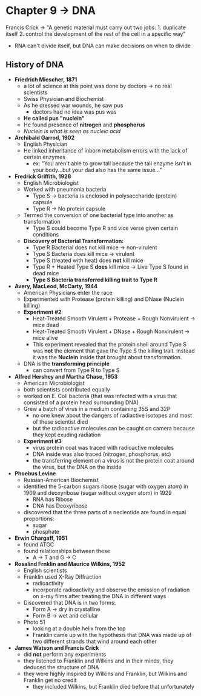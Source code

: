 # Chapter 9 -> DNA

Francis Crick -> "A genetic material must carry out two jobs: 
    1. duplicate itself
    2. control the development of the rest of the cell in a specific way"

- RNA can't divide itself, but DNA can make decisions on when to divide

## History of DNA
- **Friedrich Miescher, 1871**
  - a lot of science at this point was done by doctors -> no real scientists
  - Swiss Physician and Biochemist
  - As he dressed war wounds, he saw pus
    - doctors had no idea was pus was
  - **He called pus "nuclein"**
  - He found presence of **nitrogen** and **phosphorus**
  - *Nuclein is what is seen as nucleic acid*
- **Archibald Garrod, 1902**
  - English Physician
  - He linked inheritance of inborn metabolism errors with the lack of certain enzymes
    - ex: "You aren't able to grow tall because the tall enzyme isn't in your body...but your dad also has the same issue..."
- **Fredrick Griffith, 1928**
  - English Microbiologist
  - Worked with pneumonia bacteria 
    - Type S -> bacteria is enclosed in polysaccharide (protein) capsule
    - Type R -> No protein capsule
  - Termed the conversion of one bacterial type into another as transformation
    - Type S could become Type R and vice verse given certain conditions
  - **Discovery of Bacterial Transformation:**
    - Type R Bacterial does not kill mice -> non-virulent
    - Type S Bacteria does kill mice -> virulent
    - Type S (treated with heat) does **not** kill mice
    - Type R + Heated Type S **does** kill mice -> Live Type S found in dead mice
    - **Type S Bacteria transferred killing trait to Type R**
- **Avery, MacLeod, McCarty, 1944**
  - American Physicians enter the race
  - Experimented with Protease (protein killing) and DNase (Nuclein killing)
  - **Experiment #2**
    - Heat-Treated Smooth Virulent + Protease + Rough Nonvirulent -> mice dead
    - Heat-Treated Smooth Virulent + DNase + Rough Nonvirulent -> mice alive
    - This experiment revealed that the protein shell around Type S was **not** the element that gave the Type S the killing trait. Instead it was the **Nuclein** inside that brought about transformation.
  - DNA is the **transforming principle**
    - can convert from Type R to Type S
- **Alfred Hershey and Martha Chase, 1953**
  - American Microbiologist
  - both scientists contributed equally
  - worked on E. Coli bacteria (that was infected with a virus that consisted of a protein head surrounding DNA)
  - Grew a batch of virus in a medium containing 35S and 32P
    - no one knew about the dangers of radiactive isotopes and most of these scientist died
    - but the radioactive molecules can be caught on camera because they kept exuding radiation
  - **Experiment #3**
    - virus protein coat was traced with radioactive molecules
    - DNA inside was also traced (nitrogen, phosphorus, etc)
    - the transferring element on a virus is not the protein coat around the virus, but the DNA on the inside
- **Phoebus Levine**
  - Russian-American Biochemist
  - identified the 5-carbon sugars ribose (sugar with oxygen atom) in 1909 and deoxyribose (sugar without oxygen atom) in 1929
    - RNA has Ribose
    - DNA has Deoxyribose
  - discovered that the three parts of a necleotide are found in equal proportions:
    - sugar
    - phosphate
- **Erwin Chargaff, 1951**
  - found ATGC
  - found relationships between these 
    - A -> T and G -> C
- **Rosalind Frnklin and Maurice Wilkins, 1952**
  - English scientists
  - Franklin used X-Ray Diffraction
    - radioactivity
    - incorporate radioactivity and observe the emission of radiation on x-ray films after treating the DNA in different ways
  - Discovered that DNA is in two forms:
    - Form A -> dry in crystalline
    - Form B -> wet and cellular
  - Photo 51
    - looking at a double helix from the top
    - Franklin came up with the hypothesis that DNA was made up of two different strands that wind around each other
- **James Watson and Francis Crick**
  - did **not** perform any experiments
  - they listened to Franklin and Wilkins and in their minds, they deduced the structure of DNA
  - they were highly inspired by Wilkins and Franklin, but Wilkins and Franklin get no credit
    - they included Wilkins, but Franklin died before that unfortunately
